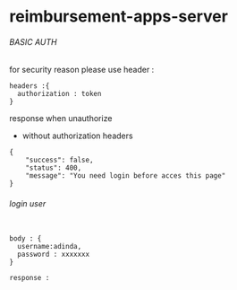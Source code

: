 # reimbursement-apps-server


###### BASIC AUTH
for security reason please use header : 

```
headers :{ 
  authorization : token
}
```

response when unauthorize

- without authorization headers

```
{
    "success": false,
    "status": 400,
    "message": "You need login before acces this page"
}
```


###### login user

```request : 

body : {
  username:adinda,
  password : xxxxxxx
}
```

```
response :
```
